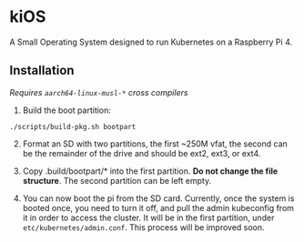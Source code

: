 kiOS
====

A Small Operating System designed to run Kubernetes on a Raspberry Pi 4.


## Installation

*Requires `aarch64-linux-musl-*` cross compilers*

1. Build the boot partition:

```
./scripts/build-pkg.sh bootpart
```

2. Format an SD with two partitions, the first ~250M vfat, the second
can be the remainder of the drive and should be ext2, ext3, or ext4.

3. Copy .build/bootpart/* into the first partition. **Do not change the
file structure**. The second partition can be left empty.

4. You can now boot the pi from the SD card. Currently, once the system
is booted once, you need to turn it off, and pull the admin kubeconfig
from it in order to access the cluster. It will be in the first
partition, under `etc/kubernetes/admin.conf`. This process will be
improved soon.
